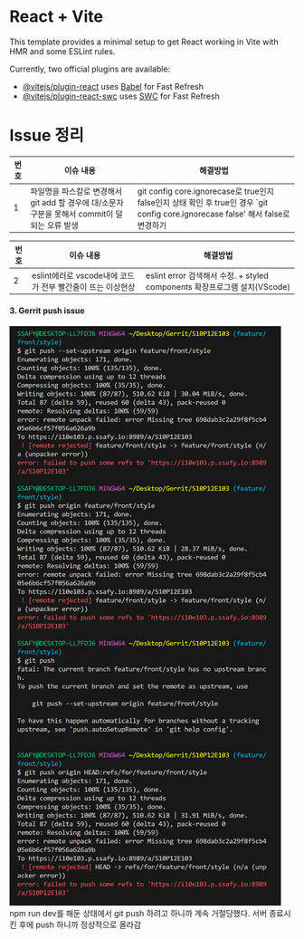 # React + Vite

This template provides a minimal setup to get React working in Vite with HMR and some ESLint rules.

Currently, two official plugins are available:

- [@vitejs/plugin-react](https://github.com/vitejs/vite-plugin-react/blob/main/packages/plugin-react/README.md) uses [Babel](https://babeljs.io/) for Fast Refresh
- [@vitejs/plugin-react-swc](https://github.com/vitejs/vite-plugin-react-swc) uses [SWC](https://swc.rs/) for Fast Refresh

# Issue 정리

| 번호 | 이슈 내용                                                                                       | 해결방법                                                                                                                          |
| ---- | ----------------------------------------------------------------------------------------------- | --------------------------------------------------------------------------------------------------------------------------------- |
| 1    | 파일명을 파스칼로 변경해서 git add 할 경우에 대/소문자 구분을 못해서 commit이 덜 되는 오류 발생 | git config core.ignorecase로 true인지 false인지 상태 확인 후 true인 경우 `git config core.ignorecase false' 해서 false로 변경하기 |

| 번호 | 이슈 내용                                                  | 해결방법                                                                  |
| ---- | ---------------------------------------------------------- | ------------------------------------------------------------------------- |
| 2    | eslint에러로 vscode내에 코드가 전부 빨간줄이 뜨는 이상현상 | eslint error 검색해서 수정. + styled components 확장프로그램 설치(VScode) |

#### 3. Gerrit push issue
![Alt text](image.png)
npm run dev를 해둔 상태에서 git push 하려고 하니까 계속 거절당했다. 
서버 종료시킨 후에 push 하니까 정상적으로 올라감